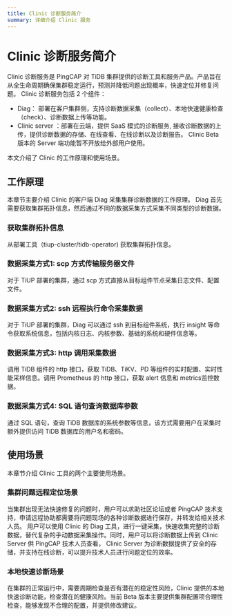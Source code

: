 ```yaml
---
title: Clinic 诊断服务简介
summary: 详细介绍 Clinic 服务
---
```


# Clinic 诊断服务简介

Clinic 诊断服务是 PingCAP 对 TiDB 集群提供的诊断工具和服务产品。产品旨在从全生命周期确保集群稳定运行，预测并降低问题出现概率，快速定位并修复问题。
Clinic 诊断服务包括 2 个组件：
- Diag： 部署在客户集群侧，支持诊断数据采集（collect）、本地快速健康检查（check）、诊断数据上传等功能。
- Clinic server ：部署在云端，提供 SaaS 模式的诊断服务, 接收诊断数据的上传，提供诊断数据的存储、在线查看、在线诊断以及诊断报告。 Clinic Beta 版本的 Server 端功能暂不开放给外部用户使用。

本文介绍了 Clinic 的工作原理和使用场景。

## 工作原理
本章节主要介绍 Clinic 的客户端 Diag 采集集群诊断数据的工作原理。
Diag 首先需要获取集群拓扑信息，然后通过不同的数据采集方式采集不同类型的诊断数据。 

### 获取集群拓扑信息
从部署工具（tiup-cluster/tidb-operator) 获取集群拓扑信息。

### 数据采集方式1: scp 方式传输服务器文件
对于 TiUP 部署的集群，通过 scp 方式直接从目标组件节点采集日志文件、配置文件。

### 数据采集方式2: ssh 远程执行命令采集数据
对于 TiUP 部署的集群，Diag 可以通过 ssh 到目标组件系统，执行 insight 等命令获取系统信息，包括内核日志、内核参数、基础的系统和硬件信息等。

###  数据采集方式3: http 调用采集数据
调用 TiDB 组件的 http 接口，获取 TiDB、TiKV、PD 等组件的实时配置、实时性能采样信息。调用 Prometheus 的 http 接口，获取 alert 信息和 metrics监控数据。

### 数据采集方式4: SQL 语句查询数据库参数
通过 SQL 语句，查询 TiDB 数据库的系统参数等信息，该方式需要用户在采集时额外提供访问 TiDB 数据库的用户名和密码。

## 使用场景
本章节介绍 Clinic 工具的两个主要使用场景。

### 集群问题远程定位场景

当集群出现无法快速修复的问题时，用户可以求助社区论坛或者 PingCAP 技术支持，申请远程协助都需要将问题现场的各种诊断数据进行保存，并转发给相关技术人员。 用户可以使用 Clinic 的 Diag 工具，进行一键采集，快速收集完整的诊断数据，替代复杂的手动数据采集操作。同时，用户可以将诊断数据上传到 Clinic Server 供 PingCAP 技术人员查看， Clinic Server 为诊断数据提供了安全的存储，并支持在线诊断，可以提升技术人员进行问题定位的效率。

### 本地快速诊断场景

在集群的正常运行中，需要周期检查是否有潜在的稳定性风险，Clinic 提供的本地快速诊断功能，检查潜在的健康风险。当前 Beta 版本主要提供集群配置项合理性检查，能够发现不合理的配置，并提供修改建议。